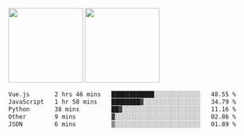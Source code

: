 <img src="https://github-readme-stats.vercel.app/api?username=Dream4ever&count_private=true&show_icons=true&theme=tokyonight" height="150" /> <img src="https://github-readme-stats.vercel.app/api/top-langs/?username=Dream4ever&count_private=true&show_icons=true&theme=tokyonight&langs_count=5&layout=compact" height="150" />

<!--START_SECTION:waka-->

```txt
Vue.js       2 hrs 46 mins   ████████████░░░░░░░░░░░░░   48.55 %
JavaScript   1 hr 58 mins    ████████▓░░░░░░░░░░░░░░░░   34.79 %
Python       38 mins         ██▓░░░░░░░░░░░░░░░░░░░░░░   11.16 %
Other        9 mins          ▓░░░░░░░░░░░░░░░░░░░░░░░░   02.86 %
JSON         6 mins          ▒░░░░░░░░░░░░░░░░░░░░░░░░   01.89 %
```

<!--END_SECTION:waka-->
